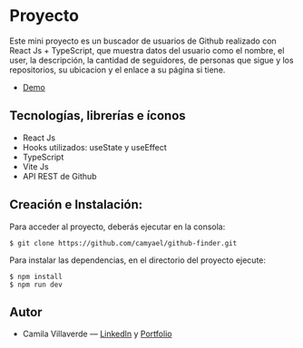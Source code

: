 # Proyecto
Este mini proyecto es un buscador de usuarios de Github realizado con React Js + TypeScript, que muestra datos del usuario como el nombre, el user, la descripción, la cantidad de seguidores, de personas que sigue y los repositorios, su ubicacion y el enlace a su página si tiene.

* [Demo](https://githubfinder-camyael.netlify.app/)

## Tecnologías, librerías e íconos
* React Js
* Hooks utilizados: useState y useEffect
* TypeScript
* Vite Js
* API REST de Github

## Creación e Instalación:

Para acceder al proyecto, deberás ejecutar en la consola:
````
$ git clone https://github.com/camyael/github-finder.git
````

Para instalar las dependencias, en el directorio del proyecto ejecute: 
````
$ npm install 
$ npm run dev
````

## Autor
* Camila Villaverde — [LinkedIn](https://www.linkedin.com/in/camilavillaverde/) y [Portfolio](https://camyael.github.io/portfolio/)